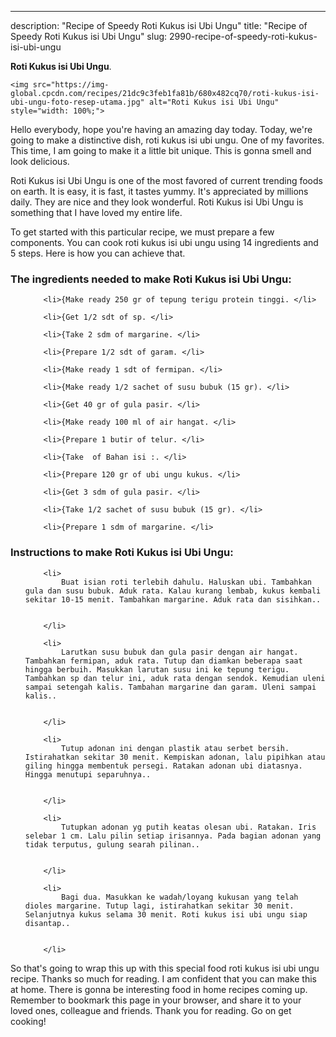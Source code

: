 ---
description: "Recipe of Speedy Roti Kukus isi Ubi Ungu"
title: "Recipe of Speedy Roti Kukus isi Ubi Ungu"
slug: 2990-recipe-of-speedy-roti-kukus-isi-ubi-ungu

<p>
	<strong>Roti Kukus isi Ubi Ungu</strong>. 
	
</p>
<p>
	
	<img src="https://img-global.cpcdn.com/recipes/21dc9c3feb1fa81b/680x482cq70/roti-kukus-isi-ubi-ungu-foto-resep-utama.jpg" alt="Roti Kukus isi Ubi Ungu" style="width: 100%;">
	
	
</p>
<p>
	Hello everybody, hope you're having an amazing day today. Today, we're going to make a distinctive dish, roti kukus isi ubi ungu. One of my favorites. This time, I am going to make it a little bit unique. This is gonna smell and look delicious.
</p>
	
<p>
	
</p>
<p>
	Roti Kukus isi Ubi Ungu is one of the most favored of current trending foods on earth. It is easy, it is fast, it tastes yummy. It's appreciated by millions daily. They are nice and they look wonderful. Roti Kukus isi Ubi Ungu is something that I have loved my entire life.
</p>

<p>
To get started with this particular recipe, we must prepare a few components. You can cook roti kukus isi ubi ungu using 14 ingredients and 5 steps. Here is how you can achieve that.
</p>

<h3>The ingredients needed to make Roti Kukus isi Ubi Ungu:</h3>

<ol>
	
		<li>{Make ready 250 gr of tepung terigu protein tinggi. </li>
	
		<li>{Get 1/2 sdt of sp. </li>
	
		<li>{Take 2 sdm of margarine. </li>
	
		<li>{Prepare 1/2 sdt of garam. </li>
	
		<li>{Make ready 1 sdt of fermipan. </li>
	
		<li>{Make ready 1/2 sachet of susu bubuk (15 gr). </li>
	
		<li>{Get 40 gr of gula pasir. </li>
	
		<li>{Make ready 100 ml of air hangat. </li>
	
		<li>{Prepare 1 butir of telur. </li>
	
		<li>{Take  of Bahan isi :. </li>
	
		<li>{Prepare 120 gr of ubi ungu kukus. </li>
	
		<li>{Get 3 sdm of gula pasir. </li>
	
		<li>{Take 1/2 sachet of susu bubuk (15 gr). </li>
	
		<li>{Prepare 1 sdm of margarine. </li>
	
</ol>
<p>
	
</p>

<h3>Instructions to make Roti Kukus isi Ubi Ungu:</h3>

<ol>
	
		<li>
			Buat isian roti terlebih dahulu. Haluskan ubi. Tambahkan gula dan susu bubuk. Aduk rata. Kalau kurang lembab, kukus kembali sekitar 10-15 menit. Tambahkan margarine. Aduk rata dan sisihkan..
			
			
		</li>
	
		<li>
			Larutkan susu bubuk dan gula pasir dengan air hangat. Tambahkan fermipan, aduk rata. Tutup dan diamkan beberapa saat hingga berbuih. Masukkan larutan susu ini ke tepung terigu. Tambahkan sp dan telur ini, aduk rata dengan sendok. Kemudian uleni sampai setengah kalis. Tambahan margarine dan garam. Uleni sampai kalis..
			
			
		</li>
	
		<li>
			Tutup adonan ini dengan plastik atau serbet bersih. Istirahatkan sekitar 30 menit. Kempiskan adonan, lalu pipihkan atau giling hingga membentuk persegi. Ratakan adonan ubi diatasnya. Hingga menutupi separuhnya..
			
			
		</li>
	
		<li>
			Tutupkan adonan yg putih keatas olesan ubi. Ratakan. Iris selebar 1 cm. Lalu pilin setiap irisannya. Pada bagian adonan yang tidak terputus, gulung searah pilinan..
			
			
		</li>
	
		<li>
			Bagi dua. Masukkan ke wadah/loyang kukusan yang telah dioles margarine. Tutup lagi, istirahatkan sekitar 30 menit. Selanjutnya kukus selama 30 menit. Roti kukus isi ubi ungu siap disantap..
			
			
		</li>
	
</ol>

<p>
	
</p>

<p>
	So that's going to wrap this up with this special food roti kukus isi ubi ungu recipe. Thanks so much for reading. I am confident that you can make this at home. There is gonna be interesting food in home recipes coming up. Remember to bookmark this page in your browser, and share it to your loved ones, colleague and friends. Thank you for reading. Go on get cooking!
</p>
